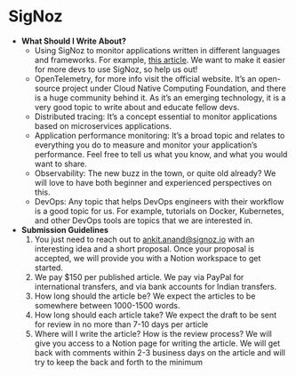 # SigNoz
- **What Should I Write About?**
  - Using SigNoz to monitor applications written in different languages and frameworks. For example, [this article](https://signoz.io/blog/opentelemetry-fastapi/). We want to make it easier for more devs to use SigNoz, so help us out!
  - OpenTelemetry, for more info visit the official website. It’s an open-source project under Cloud Native Computing Foundation, and there is a huge community behind it. As it’s an emerging technology, it is a very good topic to write about and educate fellow devs.
  - Distributed tracing: It’s a concept essential to monitor applications based on microservices applications.
  - Application performance monitoring: It’s a broad topic and relates to everything you do to measure and monitor your application’s performance. Feel free to tell us what you know, and what you would want to share.
  - Observability: The new buzz in the town, or quite old already? We will love to have both beginner and experienced perspectives on this.
  - DevOps: Any topic that helps DevOps engineers with their workflow is a good topic for us. For example, tutorials on Docker, Kubernetes, and other DevOps tools are topics that we are interested in.
- **Submission Guidelines**
  1. You just need to reach out to ankit.anand@signoz.io with an interesting idea and a short proposal. Once your proposal is accepted, we will provide you with a Notion workspace to get started.
  2. We pay $150 per published article. We pay via PayPal for international transfers, and via bank accounts for Indian transfers.
  3. How long should the article be? We expect the articles to be somewhere between 1000-1500 words.
  4. How long should each article take? We expect the draft to be sent for review in no more than 7-10 days per article
  5. Where will I write the article? How is the review process? We will give you access to a Notion page for writing the article. We will get back with comments within 2-3 business days on the article and will try to keep the back and forth to the minimum
